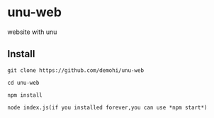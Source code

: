 unu-web
=======

website with unu

## Install

```
git clone https://github.com/demohi/unu-web

cd unu-web

npm install

node index.js(if you installed forever,you can use *npm start*)

```

